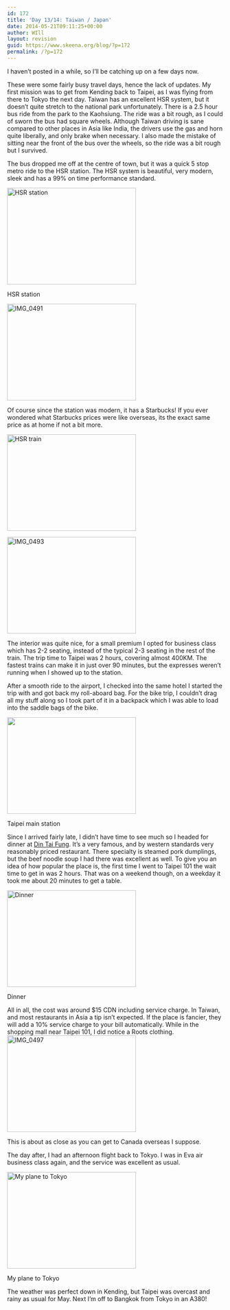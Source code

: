 ```yaml
---
id: 172
title: 'Day 13/14: Taiwan / Japan'
date: 2014-05-21T09:11:25+00:00
author: WIll
layout: revision
guid: https://www.skeena.org/blog/?p=172
permalink: /?p=172
---
```

I haven&#8217;t posted in a while, so I&#8217;ll be catching up on a few days now.

These were some fairly busy travel days, hence the lack of updates. My first mission was to get from Kending back to Taipei, as I was flying from there to Tokyo the next day. Taiwan has an excellent HSR system, but it doesn&#8217;t quite stretch to the national park unfortunately. There is a 2.5 hour bus ride from the park to the Kaohsiung. The ride was a bit rough, as I could of sworn the bus had square wheels. Although Taiwan driving is sane compared to other places in Asia like India, the drivers use the gas and horn quite liberally, and only brake when necessary. I also made the mistake of sitting near the front of the bus over the wheels, so the ride was a bit rough but I survived.

The bus dropped me off at the centre of town, but it was a quick 5 stop metro ride to the HSR station. The HSR system is beautiful, very modern, sleek and has a 99% on time performance standard.

<div id="attachment_164" style="width: 310px" class="wp-caption alignnone">
  <a href="https://www.skeena.org/blog/wp-content/uploads/2014/05/IMG_0490.jpg"><img aria-describedby="caption-attachment-164" loading="lazy" class="size-medium wp-image-164" src="https://www.skeena.org/blog/wp-content/uploads/2014/05/IMG_0490-300x225.jpg" alt="HSR station" width="300" height="225" srcset="https://www.skeena.org/blog/wp-content/uploads/2014/05/IMG_0490-300x225.jpg 300w, https://www.skeena.org/blog/wp-content/uploads/2014/05/IMG_0490-1024x768.jpg 1024w, https://www.skeena.org/blog/wp-content/uploads/2014/05/IMG_0490-500x375.jpg 500w, https://www.skeena.org/blog/wp-content/uploads/2014/05/IMG_0490.jpg 1632w" sizes="(max-width: 300px) 100vw, 300px" /></a>
  
  <p id="caption-attachment-164" class="wp-caption-text">
    HSR station
  </p>
</div>

[<img loading="lazy" class="alignnone size-medium wp-image-165" src="https://www.skeena.org/blog/wp-content/uploads/2014/05/IMG_0491-300x225.jpg" alt="IMG_0491" width="300" height="225" srcset="https://www.skeena.org/blog/wp-content/uploads/2014/05/IMG_0491-300x225.jpg 300w, https://www.skeena.org/blog/wp-content/uploads/2014/05/IMG_0491-1024x768.jpg 1024w, https://www.skeena.org/blog/wp-content/uploads/2014/05/IMG_0491-500x375.jpg 500w" sizes="(max-width: 300px) 100vw, 300px" />](https://www.skeena.org/blog/wp-content/uploads/2014/05/IMG_0491.jpg)

Of course since the station was modern, it has a Starbucks! If you ever wondered what Starbucks prices were like overseas, its the exact same price as at home if not a bit more.

[<img loading="lazy" class="alignnone size-medium wp-image-166" src="https://www.skeena.org/blog/wp-content/uploads/2014/05/IMG_0492-300x225.jpg" alt="HSR train" width="300" height="225" srcset="https://www.skeena.org/blog/wp-content/uploads/2014/05/IMG_0492-300x225.jpg 300w, https://www.skeena.org/blog/wp-content/uploads/2014/05/IMG_0492-1024x768.jpg 1024w, https://www.skeena.org/blog/wp-content/uploads/2014/05/IMG_0492-500x375.jpg 500w" sizes="(max-width: 300px) 100vw, 300px" />](https://www.skeena.org/blog/wp-content/uploads/2014/05/IMG_0492.jpg)

[<img loading="lazy" class="alignnone size-medium wp-image-167" src="https://www.skeena.org/blog/wp-content/uploads/2014/05/IMG_0493-300x225.jpg" alt="IMG_0493" width="300" height="225" srcset="https://www.skeena.org/blog/wp-content/uploads/2014/05/IMG_0493-300x225.jpg 300w, https://www.skeena.org/blog/wp-content/uploads/2014/05/IMG_0493-1024x768.jpg 1024w, https://www.skeena.org/blog/wp-content/uploads/2014/05/IMG_0493-500x375.jpg 500w, https://www.skeena.org/blog/wp-content/uploads/2014/05/IMG_0493.jpg 1441w" sizes="(max-width: 300px) 100vw, 300px" />](https://www.skeena.org/blog/wp-content/uploads/2014/05/IMG_0493.jpg)

The interior was quite nice, for a small premium I opted for business class which has 2-2 seating, instead of the typical 2-3 seating in the rest of the train. The trip time to Taipei was 2 hours, covering almost 400KM. The fastest trains can make it in just over 90 minutes, but the expresses weren&#8217;t running when I showed up to the station.

After a smooth ride to the airport, I checked into the same hotel I started the trip with and got back my roll-aboard bag. For the bike trip, I couldn&#8217;t drag all my stuff along so I took part of it in a backpack which I was able to load into the saddle bags of the bike.

<div id="attachment_168" style="width: 310px" class="wp-caption alignnone">
  <a href="https://www.skeena.org/blog/wp-content/uploads/2014/05/IMG_0495.jpg"><img aria-describedby="caption-attachment-168" loading="lazy" class="wp-image-168 size-medium" src="https://www.skeena.org/blog/wp-content/uploads/2014/05/IMG_0495-300x225.jpg" alt="" width="300" height="225" srcset="https://www.skeena.org/blog/wp-content/uploads/2014/05/IMG_0495-300x225.jpg 300w, https://www.skeena.org/blog/wp-content/uploads/2014/05/IMG_0495-1024x768.jpg 1024w, https://www.skeena.org/blog/wp-content/uploads/2014/05/IMG_0495-500x375.jpg 500w, https://www.skeena.org/blog/wp-content/uploads/2014/05/IMG_0495.jpg 1632w" sizes="(max-width: 300px) 100vw, 300px" /></a>
  
  <p id="caption-attachment-168" class="wp-caption-text">
    Taipei main station
  </p>
</div>

Since I arrived fairly late, I didn&#8217;t have time to see much so I headed for dinner at [Din Tai Fung](https://suite.io/erin-de-santiago/3fgw2jc). It&#8217;s a very famous, and by western standards very reasonably priced restaurant. There specialty is steamed pork dumplings, but the beef noodle soup I had there was excellent as well. To give you an idea of how popular the place is, the first time I went to Taipei 101 the wait time to get in was 2 hours. That was on a weekend though, on a weekday it took me about 20 minutes to get a table.

<div id="attachment_169" style="width: 310px" class="wp-caption alignnone">
  <a href="https://www.skeena.org/blog/wp-content/uploads/2014/05/IMG_0496.jpg"><img aria-describedby="caption-attachment-169" loading="lazy" class="size-medium wp-image-169" src="https://www.skeena.org/blog/wp-content/uploads/2014/05/IMG_0496-300x225.jpg" alt="Dinner" width="300" height="225" srcset="https://www.skeena.org/blog/wp-content/uploads/2014/05/IMG_0496-300x225.jpg 300w, https://www.skeena.org/blog/wp-content/uploads/2014/05/IMG_0496-1024x768.jpg 1024w, https://www.skeena.org/blog/wp-content/uploads/2014/05/IMG_0496-500x375.jpg 500w" sizes="(max-width: 300px) 100vw, 300px" /></a>
  
  <p id="caption-attachment-169" class="wp-caption-text">
    Dinner
  </p>
</div>

All in all, the cost was around $15 CDN including service charge. In Taiwan, and most restaurants in Asia a tip isn&#8217;t expected. If the place is fancier, they will add a 10% service charge to your bill automatically. While in the shopping mall near Taipei 101, I did notice a Roots clothing. [<img loading="lazy" class="alignnone size-medium wp-image-170" src="https://www.skeena.org/blog/wp-content/uploads/2014/05/IMG_0497-300x225.jpg" alt="IMG_0497" width="300" height="225" srcset="https://www.skeena.org/blog/wp-content/uploads/2014/05/IMG_0497-300x225.jpg 300w, https://www.skeena.org/blog/wp-content/uploads/2014/05/IMG_0497-1024x768.jpg 1024w, https://www.skeena.org/blog/wp-content/uploads/2014/05/IMG_0497-500x375.jpg 500w" sizes="(max-width: 300px) 100vw, 300px" />](https://www.skeena.org/blog/wp-content/uploads/2014/05/IMG_0497.jpg)

This is about as close as you can get to Canada overseas I suppose.

The day after, I had an afternoon flight back to Tokyo. I was in Eva air business class again, and the service was excellent as usual.

<div id="attachment_171" style="width: 310px" class="wp-caption alignnone">
  <a href="https://www.skeena.org/blog/wp-content/uploads/2014/05/IMG_0499.jpg"><img aria-describedby="caption-attachment-171" loading="lazy" class="size-medium wp-image-171" src="https://www.skeena.org/blog/wp-content/uploads/2014/05/IMG_0499-300x225.jpg" alt="My plane to Tokyo" width="300" height="225" srcset="https://www.skeena.org/blog/wp-content/uploads/2014/05/IMG_0499-300x225.jpg 300w, https://www.skeena.org/blog/wp-content/uploads/2014/05/IMG_0499-1024x768.jpg 1024w, https://www.skeena.org/blog/wp-content/uploads/2014/05/IMG_0499-500x375.jpg 500w, https://www.skeena.org/blog/wp-content/uploads/2014/05/IMG_0499.jpg 1632w" sizes="(max-width: 300px) 100vw, 300px" /></a>
  
  <p id="caption-attachment-171" class="wp-caption-text">
    My plane to Tokyo
  </p>
</div>

The weather was perfect down in Kending, but Taipei was overcast and rainy as usual for May. Next I&#8217;m off to Bangkok from Tokyo in an A380!